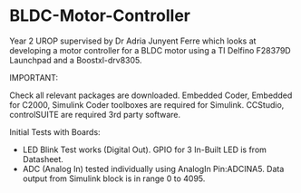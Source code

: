 # BLDC-Motor-Controller
Year 2 UROP supervised by Dr Adria Junyent Ferre which looks at developing a motor controller for a BLDC motor using a TI Delfino F28379D Launchpad and a Boostxl-drv8305.

IMPORTANT:

Check all relevant packages are downloaded. Embedded Coder, Embedded for C2000, Simulink Coder toolboxes are required for Simulink.
CCStudio, controlSUITE are required 3rd party software.

Initial Tests with Boards:
- LED Blink Test works (Digital Out). GPIO for 3 In-Built LED is from Datasheet.
- ADC (Analog In) tested individually using AnalogIn Pin:ADCINA5. Data output from Simulink block is in range 0 to 4095.
